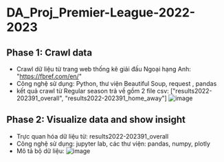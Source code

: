 # DA_Proj_Premier-League-2022-2023
## Phase 1: Crawl data
  * Crawl dữ liệu từ trang web thống kê giải đấu Ngoại hạng Anh: "https://fbref.com/en/"
  * Công nghệ sử dụng: Python, thư viện Beautiful Soup, request , pandas
  * kết quả crawl từ Regular season trả về gồm 2 file csv: ["results2022-202391_overall", "results2022-202391_home_away"]
  ![image](https://github.com/HaHuuLuong/DA_Proj_Premier-League-2022-2023/assets/92995259/f33adfda-712e-44ad-bc50-b98928015b02)

## Phase 2: Visualize data and show insight
  * Trực quan hóa dữ liệu từ: results2022-202391_overall
  * Công nghệ sử dụng: jupyter lab, các thư viện: pandas, numpy, plotly
  * Mô tả bộ dữ liệu:
  ![image](https://github.com/HaHuuLuong/DA_Proj_Premier-League-2022-2023/assets/92995259/9819fe54-fd69-4c92-9381-a0a844753387)

